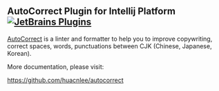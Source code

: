 ## AutoCorrect Plugin for Intellij Platform <a href="https://plugins.jetbrains.com/plugin/20244-autocorrect"><img alt="JetBrains Plugins" src="https://img.shields.io/jetbrains/plugin/r/rating/20244"></a>



[AutoCorrect](https://github.com/huacnlee/autocorrect) is a linter and formatter to help you to improve copywriting, correct spaces, words, punctuations between CJK (Chinese, Japanese, Korean).

More documentation, please visit:

https://github.com/huacnlee/autocorrect
